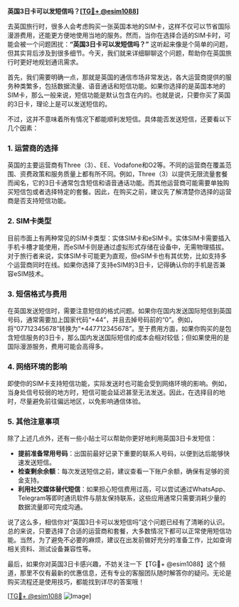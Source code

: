**英国3日卡可以发短信吗？[[TG💪+ @esim1088](https://t.me/s/esim1088)]**

去英国旅行时，很多人会考虑购买一张英国本地的SIM卡，这样不仅可以节省国际漫游费用，还能更方便地使用当地的服务。然而，当你在选择合适的SIM卡时，可能会被一个问题困扰：**“英国3日卡可以发短信吗？”** 这听起来像是个简单的问题，但其实背后涉及到很多细节。今天，我们就来详细聊聊这个问题，帮助你在英国旅行时更好地规划通讯需求。

首先，我们需要明确一点，那就是英国的通信市场非常发达，各大运营商提供的服务种类繁多，包括数据流量、语音通话和短信功能。如果你选择的是英国本地的SIM卡，那么一般来说，短信功能是默认包含在内的。也就是说，只要你买了英国的3日卡，理论上是可以发送短信的。

不过，这并不意味着所有情况下都能顺利发短信。具体能否发送短信，还要看以下几个因素：

### 1. **运营商的选择**
英国的主要运营商有Three（3）、EE、Vodafone和O2等。不同的运营商在覆盖范围、资费政策和服务质量上都有所不同。例如，Three（3）以提供无限流量套餐而闻名，它的3日卡通常包含短信和语音通话功能。而其他运营商可能需要单独购买短信包或者选择特定的套餐。因此，在购买之前，建议先了解清楚你选择的运营商是否支持短信功能。

### 2. **SIM卡类型**
目前市面上有两种常见的SIM卡类型：实体SIM卡和eSIM卡。实体SIM卡需要插入手机卡槽才能使用，而eSIM卡则是通过虚拟形式存储在设备中，无需物理插拔。对于旅行者来说，实体SIM卡可能更为直观，但eSIM卡也有其优势，比如支持多个运营商同时在线。如果你选择了支持eSIM的3日卡，记得确认你的手机是否兼容eSIM技术。

### 3. **短信格式与费用**
在英国发送短信时，需要注意短信的格式问题。如果你在国内发送国际短信到英国号码，通常需要加上国家代码“+44”，并且去掉号码前的“0”。例如，将“07712345678”转换为“+447712345678”。至于费用方面，如果你购买的是包含短信服务的3日卡，那么国内发送国际短信的成本会相对较低；但如果使用的是国际漫游服务，费用可能会高得多。

### 4. **网络环境的影响**
即使你的SIM卡支持短信功能，实际发送时也可能会受到网络环境的影响。例如，当身处信号较弱的地方时，短信可能会延迟甚至无法发送。因此，在选择目的地时，尽量避免前往偏远地区，以免影响通信体验。

### 5. **其他注意事项**
除了上述几点外，还有一些小贴士可以帮助你更好地利用英国3日卡发短信：

- **提前准备常用号码**：出国前最好记录下重要的联系人号码，以便到达后能够快速发送短信。
- **检查剩余余额**：每次发送短信之前，建议查看一下账户余额，确保有足够的资金支持。
- **利用社交媒体替代短信**：如果担心短信费用过高，可以尝试通过WhatsApp、Telegram等即时通讯软件与朋友保持联系，这些应用通常只需要消耗少量的数据流量即可完成沟通。

说了这么多，相信你对“英国3日卡可以发短信吗”这个问题已经有了清晰的认识。总的来说，只要选择了合适的运营商和套餐，大多数情况下都可以正常使用短信功能。当然，为了避免不必要的麻烦，建议在出发前做好充分的准备工作，比如查询相关资料、测试设备兼容性等。

最后，如果你对英国3日卡感兴趣，不妨关注一下【TG💪+ @esim1088】这个频道，那里不仅有最新的优惠信息，还有专业的客服团队随时解答你的疑问。无论是购买流程还是使用技巧，都能找到详尽的答案哦！

[[TG💪+ @esim1088](https://t.me/s/esim1088) ![Image](https://i.postimg.cc/4NQfJmqS/Snipaste-2025-05-13-00-14-12.png)]